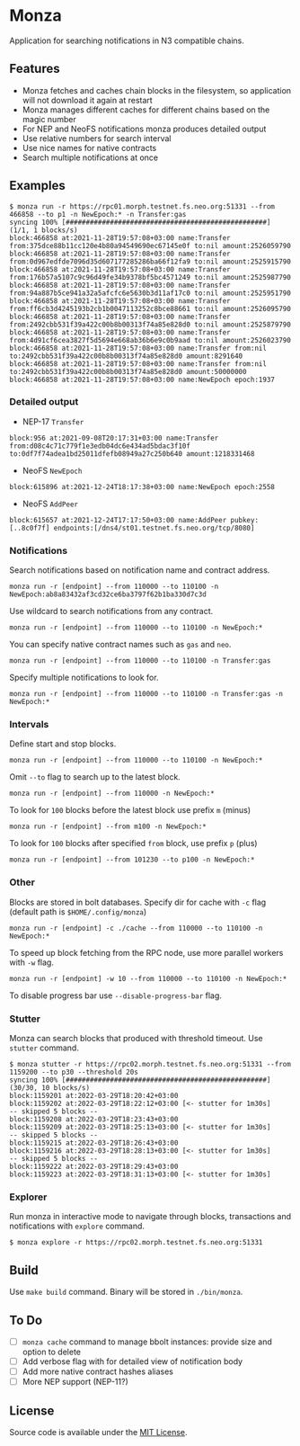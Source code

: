 # Monza

Application for searching notifications in N3 compatible chains.


## Features

- Monza fetches and caches chain blocks in the filesystem, so application will
  not download it again at restart
- Monza manages different caches for different chains based on the magic number
- For NEP and NeoFS notifications monza produces detailed output
- Use relative numbers for search interval
- Use nice names for native contracts
- Search multiple notifications at once

## Examples

```
$ monza run -r https://rpc01.morph.testnet.fs.neo.org:51331 --from 466858 --to p1 -n NewEpoch:* -n Transfer:gas
syncing 100% [##################################################] (1/1, 1 blocks/s)
block:466858 at:2021-11-28T19:57:08+03:00 name:Transfer from:375dce88b11cc120e4b80a94549690ec67145e0f to:nil amount:2526059790
block:466858 at:2021-11-28T19:57:08+03:00 name:Transfer from:0d967edfde7096d35d607177285286ba66f12fa9 to:nil amount:2525915790
block:466858 at:2021-11-28T19:57:08+03:00 name:Transfer from:176b57a5107c9c96d49fe34b9378bf5bc4571249 to:nil amount:2525987790
block:466858 at:2021-11-28T19:57:08+03:00 name:Transfer from:94a887b5ce941a32a5afcfc6e5630b3d11af17c0 to:nil amount:2525951790
block:466858 at:2021-11-28T19:57:08+03:00 name:Transfer from:ff6cb3d4245193b2cb1b0047113252c8bce88661 to:nil amount:2526095790
block:466858 at:2021-11-28T19:57:08+03:00 name:Transfer from:2492cbb531f39a422c00b8b00313f74a85e828d0 to:nil amount:2525879790
block:466858 at:2021-11-28T19:57:08+03:00 name:Transfer from:4d91cf6cea3827f5d5694e668ab36b6e9c0b9aad to:nil amount:2526023790
block:466858 at:2021-11-28T19:57:08+03:00 name:Transfer from:nil to:2492cbb531f39a422c00b8b00313f74a85e828d0 amount:8291640
block:466858 at:2021-11-28T19:57:08+03:00 name:Transfer from:nil to:2492cbb531f39a422c00b8b00313f74a85e828d0 amount:50000000
block:466858 at:2021-11-28T19:57:08+03:00 name:NewEpoch epoch:1937
```

### Detailed output

- NEP-17 `Transfer`
```
block:956 at:2021-09-08T20:17:31+03:00 name:Transfer from:d08c4c71c779f1e3edb04dc6e434ad5bdac3f10f to:0df7f74adea1bd25011dfefb08949a27c250b640 amount:1218331468
```
- NeoFS `NewEpoch`
```
block:615896 at:2021-12-24T18:17:38+03:00 name:NewEpoch epoch:2558
```
- NeoFS `AddPeer`
```
block:615657 at:2021-12-24T17:17:50+03:00 name:AddPeer pubkey:[..8c0f7f] endpoints:[/dns4/st01.testnet.fs.neo.org/tcp/8080]
```

### Notifications

Search notifications based on notification name and contract address.
```
monza run -r [endpoint] --from 110000 --to 110100 -n NewEpoch:ab8a83432af3cd32ce6ba3797f62b1ba330d7c3d
```

Use wildcard to search notifications from any contract.

```
monza run -r [endpoint] --from 110000 --to 110100 -n NewEpoch:*
```

You can specify native contract names such as `gas` and `neo`.

```
monza run -r [endpoint] --from 110000 --to 110100 -n Transfer:gas
```

Specify multiple notifications to look for.

```
monza run -r [endpoint] --from 110000 --to 110100 -n Transfer:gas -n NewEpoch:*
```

### Intervals

Define start and stop blocks.

```
monza run -r [endpoint] --from 110000 --to 110100 -n NewEpoch:*
```

Omit `--to` flag to search up to the latest block.

```
monza run -r [endpoint] --from 110000 -n NewEpoch:*
```

To look for `100` blocks before the latest block use prefix `m` (minus)

```
monza run -r [endpoint] --from m100 -n NewEpoch:*
```

To look for `100` blocks after specified `from` block, use prefix `p` (plus)

```
monza run -r [endpoint] --from 101230 --to p100 -n NewEpoch:*
```

### Other

Blocks are stored in bolt databases. Specify dir for cache with `-c` flag
(default path is `$HOME/.config/monza`)

```
monza run -r [endpoint] -c ./cache --from 110000 --to 110100 -n NewEpoch:*
```

To speed up block fetching from the RPC node, use more parallel workers with
`-w` flag.

```
monza run -r [endpoint] -w 10 --from 110000 --to 110100 -n NewEpoch:*
```

To disable progress bar use `--disable-progress-bar` flag.

### Stutter

Monza can search blocks that produced with threshold timeout. Use `stutter`
command.

```
$ monza stutter -r https://rpc02.morph.testnet.fs.neo.org:51331 --from 1159200 --to p30 --threshold 20s
syncing 100% [##################################################] (30/30, 10 blocks/s)       
block:1159201 at:2022-03-29T18:20:42+03:00
block:1159202 at:2022-03-29T18:22:12+03:00 [<- stutter for 1m30s]
-- skipped 5 blocks --
block:1159208 at:2022-03-29T18:23:43+03:00
block:1159209 at:2022-03-29T18:25:13+03:00 [<- stutter for 1m30s]
-- skipped 5 blocks --
block:1159215 at:2022-03-29T18:26:43+03:00
block:1159216 at:2022-03-29T18:28:13+03:00 [<- stutter for 1m30s]
-- skipped 5 blocks --
block:1159222 at:2022-03-29T18:29:43+03:00
block:1159223 at:2022-03-29T18:31:13+03:00 [<- stutter for 1m30s]
```

### Explorer

Run monza in interactive mode to navigate through blocks, transactions and
notifications with `explore` command. 

```
$ monza explore -r https://rpc02.morph.testnet.fs.neo.org:51331
```

## Build

Use `make build` command. Binary will be stored in `./bin/monza`.


## To Do
- [ ] `monza cache` command to manage bbolt instances: provide size and option to delete
- [ ] Add verbose flag with for detailed view of notification body
- [ ] Add more native contract hashes aliases
- [ ] More NEP support (NEP-11?)

## License

Source code is available under the [MIT License](/LICENSE).
